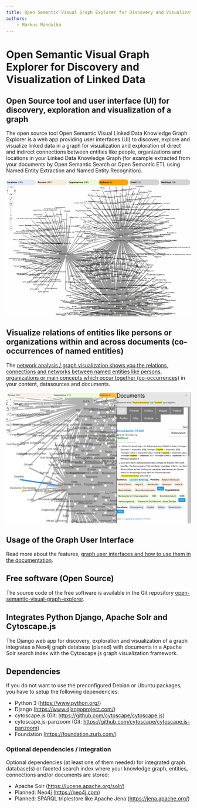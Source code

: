 ```yaml
---
title: Open Semantic Visual Graph Explorer for Discovery and Visualization of Linked Data
authors:
    - Markus Mandalka
---
```


# Open Semantic Visual Graph Explorer for Discovery and Visualization of Linked Data


## Open Source tool and user interface (UI) for discovery, exploration and visualization of a graph



The open source tool Open Semantic Visual Linked Data Knowledge Graph Explorer is a web app providing user interfaces (UI) to discover, explore and visualize linked data in a graph for visualization and exploration of direct and indirect connections between entities like people, organizations and locations in your Linked Data Knowledge Graph (for example extracted from your documents by Open Semantic Search or Open Semantic ETL using Named Entity Extraction and Named Entity Recognition).

[![](../screenshots/visual_graph_explorer.png)](../doc/analytics/graph)
## Visualize relations of entities like persons or organizations within and across documents (co-occurrences of named entities)


The [network analysis / graph visualization shows you the relations, connections and networks between named entities like persons, organizations or main concepts which occur together (co-occurrences)](../doc/analytics/graph) in your content, datasources and documents.

[![](../screenshots/document_graph.png)](../doc/analytics/graph)
## Usage of the Graph User Interface



Read more about the features, [graph user interfaces and how to use them in the documentation](../doc/analytics/graph).

## Free software (Open Source)


The source code of the free software is available in the Git repository [open-semantic-visual-graph-explorer](https://github.com/opensemanticsearch/open-semantic-visual-graph-explorer).

## Integrates Python Django, Apache Solr and Cytoscape.js



The Django web app for discovery, exploration and visualization of a graph integrates a Neo4j graph database (planed) with documents in a Apache Solr search index with the Cytoscape.js graph visualization framework.


## Dependencies



If you do not want to use the preconfigured Debian or Ubuntu packages, you have to setup the following dependencies:

- Python 3 (https://www.python.org/)
- Django (https://www.djangoproject.com/)
- cytoscape.js (Git: https://github.com/cytoscape/cytoscape.js)
- cytoscape.js-panzoom (Git: https://github.com/cytoscape/cytoscape.js-panzoom)
- Foundation (https://foundation.zurb.com/)


### Optional dependencies / integration



Optional dependencies (at least one of them needed) for integrated graph database(s) or faceted search index where your knowledge graph, entities, connections and/or documents are stored:

- Apache Solr (https://lucene.apache.org/solr/)
- Planned: Neo4j (https://neo4j.com)
- Planned: SPARQL triplestore like Apache Jena (https://jena.apache.org/)